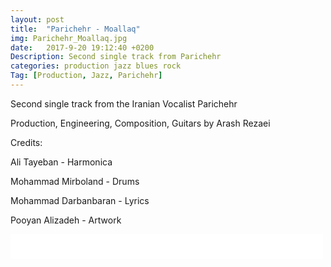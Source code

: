 ```yaml
---
layout: post
title:  "Parichehr - Moallaq"
img: Parichehr_Moallaq.jpg
date:   2017-9-20 19:12:40 +0200
Description: Second single track from Parichehr
categories: production jazz blues rock
Tag: [Production, Jazz, Parichehr]
---
```


Second single track from the Iranian Vocalist Parichehr

Production, Engineering, Composition, Guitars by Arash Rezaei

Credits:

Ali Tayeban - Harmonica

Mohammad Mirboland - Drums

Mohammad Darbanbaran - Lyrics

Pooyan Alizadeh - Artwork

<iframe style="border: 0; width: 500px; height: 40px;" src="/assets/music/Moallaq.mp3" seamless>
</iframe>